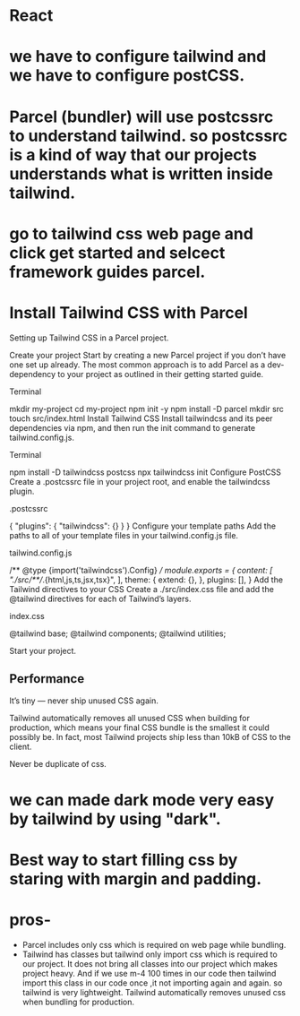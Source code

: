 # React

# we have to configure tailwind and we have to configure postCSS.
# Parcel (bundler) will use postcssrc to understand tailwind. so postcssrc is a kind of way that our projects understands what is written inside tailwind.
# go to tailwind css web page and click get started and selcect framework guides parcel.

# Install Tailwind CSS with Parcel
Setting up Tailwind CSS in a Parcel project.

Create your project
Start by creating a new Parcel project if you don’t have one set up already. The most common approach is to add Parcel as a dev-dependency to your project as outlined in their getting started guide.

Terminal

mkdir my-project
cd my-project
npm init -y
npm install -D parcel
mkdir src
touch src/index.html
Install Tailwind CSS
Install tailwindcss and its peer dependencies via npm, and then run the init command to generate tailwind.config.js.

Terminal

npm install -D tailwindcss postcss
npx tailwindcss init
Configure PostCSS
Create a .postcssrc file in your project root, and enable the tailwindcss plugin.

.postcssrc

{
  "plugins": {
    "tailwindcss": {}
  }
}
Configure your template paths
Add the paths to all of your template files in your tailwind.config.js file.

tailwind.config.js

/** @type {import('tailwindcss').Config} */
module.exports = {
  content: [
    "./src/**/*.{html,js,ts,jsx,tsx}",
  ],
  theme: {
    extend: {},
  },
  plugins: [],
}
Add the Tailwind directives to your CSS
Create a ./src/index.css file and add the @tailwind directives for each of Tailwind’s layers.

index.css

@tailwind base;
@tailwind components;
@tailwind utilities;

Start your  project.

## Performance
It’s tiny — never ship unused CSS again.

Tailwind automatically removes all unused CSS when building for production, which means your final CSS bundle is the smallest it could possibly be. In fact, most Tailwind projects ship less than 10kB of CSS to the client.

Never be duplicate of css.

# we can made dark mode very easy by tailwind by using "dark".
# Best way to start filling css by staring with margin and padding.

# pros-
- Parcel includes only css which is required on web page while bundling.
- Tailwind has classes but tailwind only import css which is required to our project. It does not bring all classes into our project which makes project heavy. And if we use m-4 100 times in our code then tailwind import this class in our code once ,it not importing again and again. so tailwind is very lightweight. Tailwind automatically removes unused css when bundling for production.
